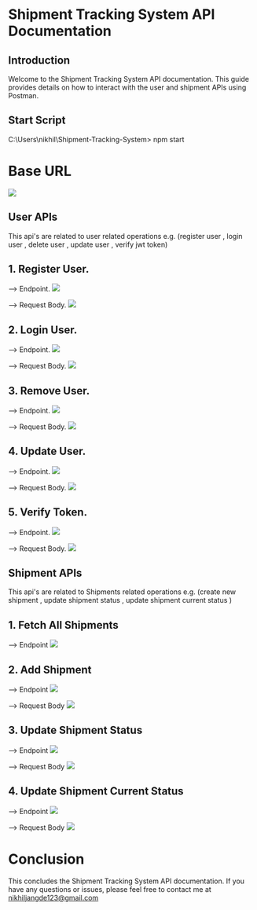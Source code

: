 # Shipment Tracking System API Documentation

## Introduction
Welcome to the Shipment Tracking System API documentation. This guide provides details on how to interact with the user and shipment APIs using Postman.

## Start Script
 C:\Users\nikhil\Shipment-Tracking-System> npm start

# Base URL
<img src='https://nikhil-jangde.github.io/githost/base-url.png'>

## User APIs

This api's are related to user related operations e.g. (register user , login user , delete user , update user , verify jwt token)

## 1. Register User.
   
--> Endpoint.
<img src='https://nikhil-jangde.github.io/githost/create-user-endpoint.png'>

--> Request Body.
<img src='https://nikhil-jangde.github.io/githost/register-user-body.png'>

## 2. Login User.
   
--> Endpoint.
<img src='https://nikhil-jangde.github.io/githost/user-login-endpoint.png'>

--> Request Body.
<img src='https://nikhil-jangde.github.io/githost/user-login-body.png'>

## 3. Remove User.
   
--> Endpoint.
<img src='https://nikhil-jangde.github.io/githost/remove-user-endpoint.png'>

--> Request Body.
<img src='https://nikhil-jangde.github.io/githost/remove-user-body.png'>

## 4. Update User.

--> Endpoint.
<img src='https://nikhil-jangde.github.io/githost/update-user-endpoint.png'>

--> Request Body.
<img src='https://nikhil-jangde.github.io/githost/update-user-body.png'>

## 5. Verify Token.
   
--> Endpoint.
<img src='https://nikhil-jangde.github.io/githost/verify-token-endpoint.png'>

--> Request Body.
<img src='https://nikhil-jangde.github.io/githost/verify-token-body.png'>

## Shipment APIs
This api's are related to Shipments related operations e.g. (create new shipment , update shipment status , update shipment current status )

## 1. Fetch All Shipments

   --> Endpoint
   <img src='https://nikhil-jangde.github.io/githost/get-shipment-endpoint.png'>

## 2. Add Shipment

   --> Endpoint
   <img src='https://nikhil-jangde.github.io/githost/add-shipment-endpoint.png'>
   
   --> Request Body
    <img src='https://nikhil-jangde.github.io/githost/add-shipment-body.png'>
    
## 3. Update Shipment Status

   --> Endpoint
    <img src='https://nikhil-jangde.github.io/githost/location-status-update-endpoint.png'>
    
   --> Request Body
    <img src='https://nikhil-jangde.github.io/githost/location-status-updates-body.png'>
    
## 4. Update Shipment Current Status

   --> Endpoint
    <img src='https://nikhil-jangde.github.io/githost/current-status-update-endpoint.png'>
    
   --> Request Body
    <img src='https://nikhil-jangde.github.io/githost/current-statue-update-body.png'>

 # Conclusion
 
This concludes the Shipment Tracking System API documentation. If you have any questions or issues, please feel free to contact me at nikhiljangde123@gmail.com

